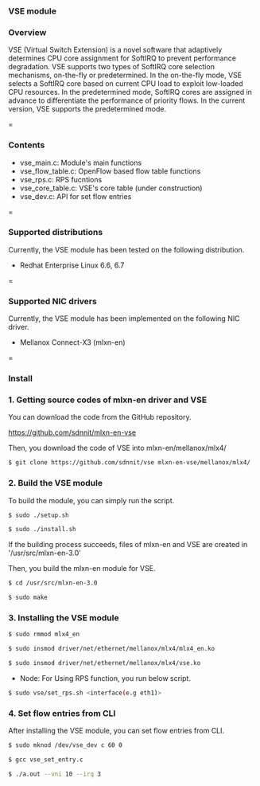 ### VSE module

### Overview

VSE (Virtual Switch Extension) is a novel software that adaptively determines CPU core assignment for SoftIRQ to prevent performance degradation.
VSE supports two types of SoftIRQ core selection mechanisms, on-the-fly or predetermined.
In the on-the-fly mode, VSE selects a SoftIRQ core based on current CPU load to exploit low-loaded CPU resources.
In the predetermined mode, SoftIRQ cores are assigned in advance to differentiate the performance of priority flows.
In the current version, VSE supports the predetermined mode.

=
### Contents
* vse_main.c: Module's main functions
* vse_flow_table.c: OpenFlow based flow table functions
* vse_rps.c: RPS fucntions
* vse_core_table.c: VSE's core table (under construction)
* vse_dev.c: API for set flow entries

=
### Supported distributions
Currently, the VSE module has been tested on the following distribution.
* Redhat Enterprise Linux 6.6, 6.7

=
### Supported NIC drivers
Currently, the VSE module has been implemented on the following NIC driver.
* Mellanox Connect-X3 (mlxn-en)


=
### Install

### 1. Getting source codes of mlxn-en driver and VSE

You can download the code from the GitHub repository.

https://github.com/sdnnit/mlxn-en-vse

Then, you download the code of VSE into mlxn-en/mellanox/mlx4/

```sh
$ git clone https://github.com/sdnnit/vse mlxn-en-vse/mellanox/mlx4/

```
### 2. Build the VSE module
To build the module, you can simply run the script.

```sh
$ sudo ./setup.sh

$ sudo ./install.sh

```
If the building process succeeds, files of mlxn-en and VSE are created in '/usr/src/mlxn-en-3.0'

Then, you build the mlxn-en module for VSE.

```sh
$ cd /usr/src/mlxn-en-3.0

$ sudo make

```

### 3. Installing the VSE module
```sh
$ sudo rmmod mlx4_en

$ sudo insmod driver/net/ethernet/mellanox/mlx4/mlx4_en.ko

$ sudo insmod driver/net/ethernet/mellanox/mlx4/vse.ko

```

- Node: For Using RPS function, you run below script.
```sh
$ sudo vse/set_rps.sh <interface(e.g eth1)>
```

### 4. Set flow entries from CLI
After installing the VSE module, you can set flow entries from CLI.
```sh
$ sudo mknod /dev/vse_dev c 60 0

$ gcc vse_set_entry.c

$ ./a.out --vni 10 --irq 3
```

